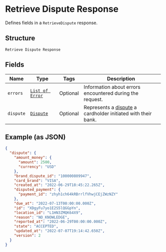 
# Retrieve Dispute Response

Defines fields in a `RetrieveDispute` response.

## Structure

`Retrieve Dispute Response`

## Fields

| Name | Type | Tags | Description |
|  --- | --- | --- | --- |
| `errors` | [`List of Error`](../../doc/models/error.md) | Optional | Information about errors encountered during the request. |
| `dispute` | [`Dispute`](../../doc/models/dispute.md) | Optional | Represents a [dispute](https://developer.squareup.com/docs/disputes-api/overview) a cardholder initiated with their bank. |

## Example (as JSON)

```json
{
  "dispute": {
    "amount_money": {
      "amount": 2500,
      "currency": "USD"
    },
    "brand_dispute_id": "100000809947",
    "card_brand": "VISA",
    "created_at": "2022-06-29T18:45:22.265Z",
    "disputed_payment": {
      "payment_id": "zhyh1ch64kRBrrlfVhwjCEjZWzNZY"
    },
    "due_at": "2022-07-13T00:00:00.000Z",
    "id": "XDgyFu7yo1E2S5lQGGpYn",
    "location_id": "L1HN3ZMQK64X9",
    "reason": "NO_KNOWLEDGE",
    "reported_at": "2022-06-29T00:00:00.000Z",
    "state": "ACCEPTED",
    "updated_at": "2022-07-07T19:14:42.650Z",
    "version": 2
  }
}
```

